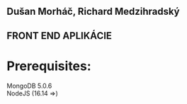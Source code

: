 ## Dušan Morháč, Richard Medzihradský

## FRONT END APLIKÁCIE

# Prerequisites:
MongoDB 5.0.6\
NodeJS (16.14 =>)
